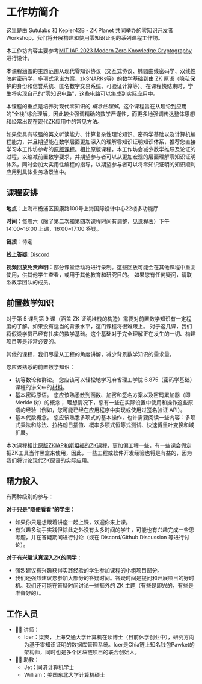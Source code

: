 # 工作坊简介

这里是由 Sutulabs 和 Kepler42B - ZK Planet 共同举办的零知识开发者Workshop，我们将开展构建和使用零知识证明的系列课程工作坊。

本工作坊内容主要参考[MIT IAP 2023 Modern Zero Knowledge Cryptography](https://zkiap.com/)进行设计。

本课程涵盖的主题范围从现代零知识协议（交互式协议、椭圆曲线密码学、双线性映射密码学、多项式承诺方案、zkSNARKs等）的数学基础到由 ZK 原语（隐私保护的身份和信誉系统、匿名数字交易系统、可验证计算等）。在课程快结束时，学生将实现自己的“零知识电路”，这些电路可以集成到实际应用中。

本课程的重点是培养对现代零知识的 _概念性理解_。这个课程旨在从理论到应用的“全栈”综合理解，因此较少强调精确的数学严谨性，而更多地强调传达整体思想和经常出现在现代ZK应用中的常见方法。

如果您具有较强的英文听读能力、计算复杂性理论知识、密码学基础以及计算机编程能力，并且期望能在数学层面更加深入的理解零知识证明知识体系，推荐您直接学习本工作坊参考的[原版课程](https://zkiap.com/)。相比原版课程，本工作坊会减少数学推导及论证的过程，以缩减前置数学要求，并期望参与者可以从更加宏观的层面理解零知识证明体系，同时会加大实用性编程的指导，以期望参与者可以将零知识证明的知识顺利应用到具体业务场景当中。

## 课程安排

**地点**：上海市杨浦区国康路100号上海国际设计中心22楼多功能厅

**时间**：每周六（除了第二次和第四次课程时间有调整，见[课程表](/syllabus)）下午 14:00~16:00 上课，16:00~17:00 答疑。

**链接**：待定

**线上答疑**: [Discord](https://discord.gg/FCQwx7T5qd)

**视频回放免责声明**：部分课堂活动将进行录制。这些回放可能会在其他课程中重复使用，供其他学生查看，或用于其他教育和研究目的。 如果您有任何疑问，请联系教学团队的成员。


## 前置数学知识

对于第 5 课到第 9 课（涵盖 ZK 证明堆栈的构造）需要对前置数学知识有一定程度的了解。如果没有适当的背景水平，这门课程将很难跟上。
对于这几课，我们将假设学员已经有扎实的数学基础。这个基础对于完全理解正在发生的一切、构建项目等是非常必要的。

其他的课程，我们尽量从工程的角度讲解，减少背景数学知识的需求量。

您应该熟悉的前置数学知识：

- 初等数论和群论。 您应该可以轻松地学习麻省理工学院 6.875（密码学基础）课程的讲义中的[材料](https://mit6875.github.io/HANDOUTS/numbertheory.pdf)。
- 基本密码原语。 您应该熟悉散列函数、加密和签名方案以及密码累加器（即 Merkle 树）的概念； 理想情况下，您有一些在实际设置中使用和操作这些原语的经验（例如，您可能已经在应用程序中实现或使用过签名验证 API）。
- 基本代数概念。 您应该熟悉多项式的基本操作，也许需要阅读一些内容：多项式乘法和除法、拉格朗日插值、概率多项式恒等式测试、快速傅里叶变换和域扩展。

本次课程相比[原版ZKIAP](https://zkiap.com/)和[斯坦福的ZK课程](https://zk-learning.org/)，更加偏工程一些，有一些课会假定把ZK工具当作黑盒来使用，因此，一些工程或软件开发经验也将是有益的，因为我们将讨论现代ZK原语的实际应用。

## 精力投入

有两种级别的参与：

**对于只是“随便看看”的学生**：
  - 如果你只是想跟着讲座一起上课，欢迎你来上课。
  - 有兴趣多动手实践但除此之外没有太多时间的学生，可能也有兴趣完成一些思考题，并在答疑期间进行讨论（或在 Discord/Github Discussion 等进行讨论）。

**对于有兴趣认真深入ZK的同学**：
  - 强烈建议有兴趣获得实践经验的学生参加课程的小组项目部分。
  - 我们还强烈建议您参加大部分的答疑时间。答疑时间是提问和开展项目的好时机。我们还可能在答疑时间讨论一些额外的 ZK 主题（有些是即兴的，有些是准备好的）。

## 工作人员

- 👨‍🏫 讲师：
    - Icer：梁爽，上海交通大学计算机在读博士（目前休学创业中），研究方向为基于零知识证明的数据库管理系统。Icer是Chia链上知名钱包Pawket的架构师，同时也是多个区块链项目的联合创始人。
- 👨‍🎓 助教：
    - Jet：同济计算机学士
    - William：美国东北大学计算机硕士